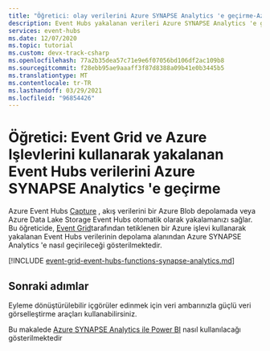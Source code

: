```yaml
---
title: "Öğretici: olay verilerini Azure SYNAPSE Analytics 'e geçirme-Azure Event Hubs"
description: Event Hubs yakalanan verileri Azure SYNAPSE Analytics 'e geçirmek için Azure Event Grid ve Işlevlerinin nasıl kullanılacağını açıklar.
services: event-hubs
ms.date: 12/07/2020
ms.topic: tutorial
ms.custom: devx-track-csharp
ms.openlocfilehash: 77a2b35dea57c71e9e6f07056bd106df2ac109b8
ms.sourcegitcommit: f28ebb95ae9aaaff3f87d8388a09b41e0b3445b5
ms.translationtype: MT
ms.contentlocale: tr-TR
ms.lasthandoff: 03/29/2021
ms.locfileid: "96854426"
---
```

# <a name="tutorial-migrate-captured-event-hubs-data-to-azure-synapse-analytics-using-event-grid-and-azure-functions"></a>Öğretici: Event Grid ve Azure Işlevlerini kullanarak yakalanan Event Hubs verilerini Azure SYNAPSE Analytics 'e geçirme
Azure Event Hubs [Capture](./event-hubs-capture-overview.md) , akış verilerini bir Azure Blob depolamada veya Azure Data Lake Storage Event Hubs otomatik olarak yakalamanızı sağlar. Bu öğreticide, [Event Grid](../event-grid/overview.md)tarafından tetiklenen bir Azure işlevi kullanarak yakalanan Event Hubs verilerinin depolama alanından Azure SYNAPSE Analytics 'e nasıl geçirileceği gösterilmektedir.

[!INCLUDE [event-grid-event-hubs-functions-synapse-analytics.md](../../includes/event-grid-event-hubs-functions-synapse-analytics.md)]

## <a name="next-steps"></a>Sonraki adımlar 
Eyleme dönüştürülebilir içgörüler edinmek için veri ambarınızla güçlü veri görselleştirme araçları kullanabilirsiniz.

Bu makalede [Azure SYNAPSE Analytics ile Power BI](/power-bi/connect-data/service-azure-sql-data-warehouse-with-direct-connect) nasıl kullanılacağı gösterilmektedir